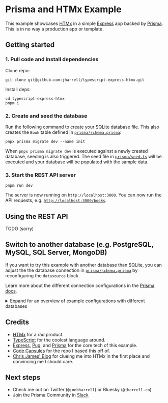 # Prisma and HTMx Example

This example showcases [HTMx](https://htmx.org/) in a simple [Express](https://expressjs.com/) app backed by [Prisma](https://prisma.io/). This is in no way a production app or template.


## Getting started

### 1. Pull code and install dependencies

Clone repo:

```
git clone git@github.com:jharrell/typescript-express-htmx.git
```

Install deps:

```
cd typescript-express-htmx
pnpm i
```

### 2. Create and seed the database

Run the following command to create your SQLite database file. This also creates the `Book` table defined in [`prisma/schema.prisma`](./prisma/schema.prisma):

```
pnpx prisma migrate dev --name init
```

When `pnpx prisma migrate dev` is executed against a newly created database, seeding is also triggered. The seed file in [`prisma/seed.ts`](./prisma/seed.ts) will be executed and your database will be populated with the sample data.


### 3. Start the REST API server

```
pnpm run dev
```

The server is now running on `http://localhost:3000`. You can now run the API requests, e.g. [`http://localhost:3000/books`](http://localhost:3000/books).

## Using the REST API

TODO (sorry)

## Switch to another database (e.g. PostgreSQL, MySQL, SQL Server, MongoDB)

If you want to try this example with another database than SQLite, you can adjust the the database connection in [`prisma/schema.prisma`](./prisma/schema.prisma) by reconfiguring the `datasource` block. 

Learn more about the different connection configurations in the [Prisma docs](https://www.prisma.io/docs/reference/database-reference/connection-urls).

<details><summary>Expand for an overview of example configurations with different databases</summary>

### PostgreSQL

For PostgreSQL, the connection URL has the following structure:

```prisma
datasource db {
  provider = "postgresql"
  url      = "postgresql://USER:PASSWORD@HOST:PORT/DATABASE?schema=SCHEMA"
}
```

Here is an example connection string with a local PostgreSQL database:

```prisma
datasource db {
  provider = "postgresql"
  url      = "postgresql://janedoe:mypassword@localhost:5432/notesapi?schema=public"
}
```

### MySQL

For MySQL, the connection URL has the following structure:

```prisma
datasource db {
  provider = "mysql"
  url      = "mysql://USER:PASSWORD@HOST:PORT/DATABASE"
}
```

Here is an example connection string with a local MySQL database:

```prisma
datasource db {
  provider = "mysql"
  url      = "mysql://janedoe:mypassword@localhost:3306/notesapi"
}
```

### Microsoft SQL Server

Here is an example connection string with a local Microsoft SQL Server database:

```prisma
datasource db {
  provider = "sqlserver"
  url      = "sqlserver://localhost:1433;initial catalog=sample;user=sa;password=mypassword;"
}
```

### MongoDB

Here is an example connection string with a local MongoDB database:

```prisma
datasource db {
  provider = "mongodb"
  url      = "mongodb://USERNAME:PASSWORD@HOST/DATABASE?authSource=admin&retryWrites=true&w=majority"
}
```

</details>

## Credits

- [HTMx](https://htmx.org) for a rad product.
- [TypeScript](https://www.typescriptlang.org/) for the coolest language around.
- [Express](https://expressjs.com/), [Pug](https://pugjs.org/api/getting-started.html), and [Prisma](https://prisma.io) for the core tech of this example.
- [Code Capsules](https://codecapsules.io/docs/tutorials/build-express-htmx/) for the repo I based this off of.
- [Chris James' Blog](https://quii.dev/HTMX_is_the_Future) for clueing me into HTMx in the first place and convincing me I should care.


## Next steps

- Check me out on Twitter (`@jonbharrell`) or Bluesky (`@jharrell.co`)
- Join the Prisma Community in [Slack](https://slack.prisma.io/)
